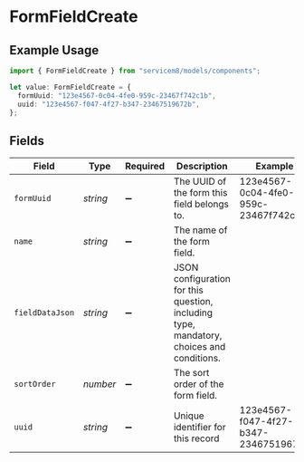 # FormFieldCreate

## Example Usage

```typescript
import { FormFieldCreate } from "servicem8/models/components";

let value: FormFieldCreate = {
  formUuid: "123e4567-0c04-4fe0-959c-23467f742c1b",
  uuid: "123e4567-f047-4f27-b347-23467519672b",
};
```

## Fields

| Field                                                                                    | Type                                                                                     | Required                                                                                 | Description                                                                              | Example                                                                                  |
| ---------------------------------------------------------------------------------------- | ---------------------------------------------------------------------------------------- | ---------------------------------------------------------------------------------------- | ---------------------------------------------------------------------------------------- | ---------------------------------------------------------------------------------------- |
| `formUuid`                                                                               | *string*                                                                                 | :heavy_minus_sign:                                                                       | The UUID of the form this field belongs to.                                              | 123e4567-0c04-4fe0-959c-23467f742c1b                                                     |
| `name`                                                                                   | *string*                                                                                 | :heavy_minus_sign:                                                                       | The name of the form field.                                                              |                                                                                          |
| `fieldDataJson`                                                                          | *string*                                                                                 | :heavy_minus_sign:                                                                       | JSON configuration for this question, including type, mandatory, choices and conditions. |                                                                                          |
| `sortOrder`                                                                              | *number*                                                                                 | :heavy_minus_sign:                                                                       | The sort order of the form field.                                                        |                                                                                          |
| `uuid`                                                                                   | *string*                                                                                 | :heavy_minus_sign:                                                                       | Unique identifier for this record                                                        | 123e4567-f047-4f27-b347-23467519672b                                                     |